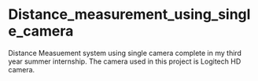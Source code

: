 # Distance_measurement_using_single_camera

Distance Measuement system using single camera complete in my third year summer internship. 
The camera used in this project is Logitech HD camera.
